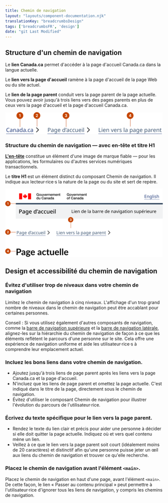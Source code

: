 ```yaml
---
title: Chemin de navigation
layout: "layouts/component-documentation.njk"
translationKey: "breadcrumbsDesign"
tags: ['breadcrumbsFR', 'design']
date: "git Last Modified"
---
```


## Structure d'un chemin de navigation

Le **lien Canada.ca** permet d'accéder à la page d'accueil Canada.ca dans la langue actuelle.

Le **lien vers la page d'accueil** ramène à la page d'accueil de la page Web ou du site actuel.

Le **lien de la page parent** conduit vers la page parent de la page actuelle. Vous pouvez avoir jusqu'à trois liens vers des pages parents en plus de ceux vers la page d'accueil et la page d'accueil Canada.ca.

<img class="b-sm b-default p-400" src="/images/fr/components/anatomy/gcds-breadcrumbs-anatomy.svg" alt="La structure du chemin de navigation qui affiche trois liens de suite avec une icône de flèche entre chacun." />

### Structure du chemin de navigation — avec en-tête et titre H1

<a href="{{ links.header }}"><strong>L'en-tête</strong></a>  constitue un élément d'une image de marque fiable — pour les applications, les formulaires ou d'autres services numériques transactionnels.

Le **titre H1** est un élément distinct du composant Chemin de navigation. Il indique aux lecteur·rice·s la nature de la page ou du site et sert de repère.

<img class="b-sm b-default p-400" src="/images/fr/components/anatomy/gcds-breadcrumbs-anatomy-with-header.svg" alt="La structure du chemin de navigation qui affiche trois liens de suite sous l'en-tête avec une icône de flèche entre chacun." />

## Design et accessibilité du chemin de navigation

### Évitez d'utiliser trop de niveaux dans votre chemin de navigation

Limitez le chemin de navigation à cinq niveaux. L'affichage d'un trop grand nombre de niveaux dans le chemin de navigation peut être accablant pour certaines personnes.

Conseil : Si vous utilisez également d'autres composants de navigation, comme la <a href="{{ links.topNav }}">barre de navigation supérieure</a> et la <a href="{{ links.sideNav }}">barre de navigation latérale</a>, alignez-les sur la hiérarchie du chemin de navigation de façon à ce que les éléments reflètent le parcours d'une personne sur le site. Cela offre une expérience de navigation uniforme et aide les utilisateur·rice·s à comprendre leur emplacement actuel.

### Incluez les bons liens dans votre chemin de navigation.

- Ajoutez jusqu'à trois liens de page parent après les liens vers la page Canada.ca et la page d'accueil.
- N'incluez que les liens de page parent et omettez la page actuelle. C'est indiqué dans le titre de la page, directement sous le chemin de navigation.
- Évitez d'utiliser le composant Chemin de navigation pour illustrer l'évolution du parcours de l'utilisateur·rice.

### Écrivez du texte spécifique pour le lien vers la page parent.

- Rendez le texte du lien clair et précis pour aider une personne à décider si elle doit quitter la page actuelle. Indiquez où et vers quel contenu mène un lien.
- Veillez à ce que le lien vers la page parent soit court (idéalement moins de 20 caractères) et distinctif afin qu'une personne puisse jeter un œil aux liens du chemin de navigation et trouver ce qu'elle recherche.

### Placez le chemin de navigation avant l'élément `<main>`.

Placez le chemin de navigation en haut d'une page, avant l'élément `<main>`. De cette façon, le lien « Passer au contenu principal » peut permettre à l'utilisateur·rice d'ignorer tous les liens de navigation, y compris les chemins de navigation.
